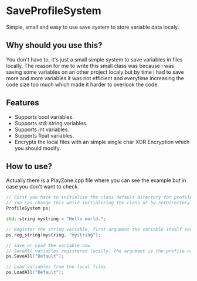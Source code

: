 # SaveProfileSystem
Simple, small and easy to use save system to store variable data localy.

## Why should you use this?
You don't have to, it's just a small simple system to save variables in files locally. 
The reason for me to write this small class was because i was saving some variables on an other project localy but by time i had to save more and more variables it was not efficient and everytime increasing the code size too much which made it harder to overlook the code.

## Features
- Supports bool variables.
- Supports std::string variables.
- Supports int variables.
- Supports float variables.
- Encrypts the local files with an simple single char XOR Encryption which you should modify.

## How to use?
Actually there is a PlayZone.cpp file where you can see the example but in case you don't want to check.
```cpp
// First you have to initialize the class default directory for profiles getting saved is "C:\\ProfileSystem\\"
// You can change this while initializing the class or by setDirectory.
ProfileSystem ps;

std::string mystring = "Hello world.";

// Register the string variable, first argument the variable itself second argument a local name for the variable.
ps.reg_string(mystring, "mystring");

// Save or Load the variable now.
// SaveAll variables registered locally, the argument is the profile name that you want to use.
ps.SaveAll("Default"); 

// Load variables from the local files.
ps.LoadAll("Default");
```
